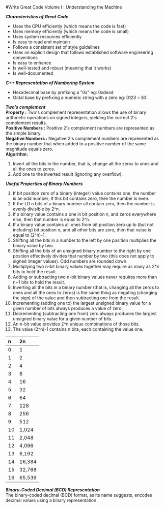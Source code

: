 #Write Great Code Volume I : Understanding the Machine  
  
___Characteristics of Great Code___  
* Uses the CPU efficiently (which means the code is fast)
* Uses memory efficiently (which means the code is small)
* Uses system resources efficiently
* Is easy to read and maintain
* Follows a consistent set of style guidelines
* Uses an explicit design that follows established software engineering conventions
* Is easy to enhance
* Is well-tested and robust (meaning that it works)
* Is well-documented

___C++ Representation of Numbering System___  
* Hexadecimal base by prefixing a "0x" eg: 0xdead 
* Octal base by prefixing a numeric string with a zero eg: 0123 = 83.
  
___Two's complement___  
__Property :__ Two's complement representation allows the use of binary arithmetic operations on signed integers, yielding the correct 2's complement results.  
__Positive Numbers :__ Positive 2's complement numbers are represented as the simple binary.  
__Negative Numbers :__ Negative 2's complement numbers are represented as the binary number that when added to a positive number of the same magnitude equals zero.  
__Algorithm:__  
1. Invert all the bits in the number, that is, change all the zeros to ones and all the ones to zeros.  
2. Add one to the inverted result (ignoring any overflow).  

___Useful Properties of Binary Numbers___  
1. If bit position zero of a binary (integer) value contains one, the number is an odd number; if this bit contains zero, then the number is even.  
2. If the LO n bits of a binary number all contain zero, then the number is evenly divisible by 2^n.  
3. If a binary value contains a one in bit position n, and zeros everywhere else, then that number is equal to 2^n.  
4. If a binary value contains all ones from bit position zero up to (but not including) bit position n, and all other bits are zero, then that value is equal to (2^n)-1.  
5. Shifting all the bits in a number to the left by one position multiplies the binary value by two.  
6. Shifting all the bits of an unsigned binary number to the right by one position effectively divides that number by two (this does not apply to signed integer values). Odd numbers are rounded down.  
7. Multiplying two n-bit binary values together may require as many as 2*n bits to hold the result.  
8. Adding or subtracting two n-bit binary values never requires more than n+1 bits to hold the result.  
9. Inverting all the bits in a binary number (that is, changing all the zeros to ones and all the ones to zeros) is the same thing as negating (changing the sign) of the value and then subtracting one from the result.  
10. Incrementing (adding one to) the largest unsigned binary value for a given number of bits always produces a value of zero.  
11. Decrementing (subtracting one from) zero always produces the largest unsigned binary value for a given number of bits.  
12. An n-bit value provides 2^n unique combinations of those bits.  
13. The value (2^n)-1 contains n bits, each containing the value one.  


|  n | 2n     |
|:---|:-------|
| 0  | 1      |
| 1  | 2      |
| 2  | 4      |
| 3  | 8      |
| 4  | 16     |
| 5  | 32     |
| 6  | 64     |
| 7  | 128    |
| 8  | 256    |
| 9  | 512    |
| 10 | 1,024  |
| 11 | 2,048  |
| 12 | 4,096  |
| 13 | 8,192  |
| 14 | 16,384 |
| 15 | 32,768 |
| 16 | 65,536 |

___Binary-Coded Decimal (BCD) Representation___  
The binary-coded decimal (BCD) format, as its name suggests, encodes decimal values using a binary representation.  
